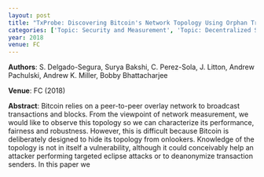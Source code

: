 ```yaml
---
layout: post
title: "TxProbe: Discovering Bitcoin's Network Topology Using Orphan Transactions"
categories: ['Topic: Security and Measurement', 'Topic: Decentralized Systems', '2018', 'Venue: FC']
year: 2018
venue: FC
---
```

**Authors**: S. Delgado-Segura, Surya Bakshi, C. Perez-Sola, J. Litton, Andrew Pachulski, Andrew K. Miller, Bobby Bhattacharjee

**Venue**: FC (2018)

**Abstract**: Bitcoin relies on a peer-to-peer overlay network to broadcast transactions and blocks. From the viewpoint of network measurement, we would like to observe this topology so we can characterize its performance, fairness and robustness. However, this is difficult because Bitcoin is deliberately designed to hide its topology from onlookers. Knowledge of the topology is not in itself a vulnerability, although it could conceivably help an attacker performing targeted eclipse attacks or to deanonymize transaction senders. In this paper we
